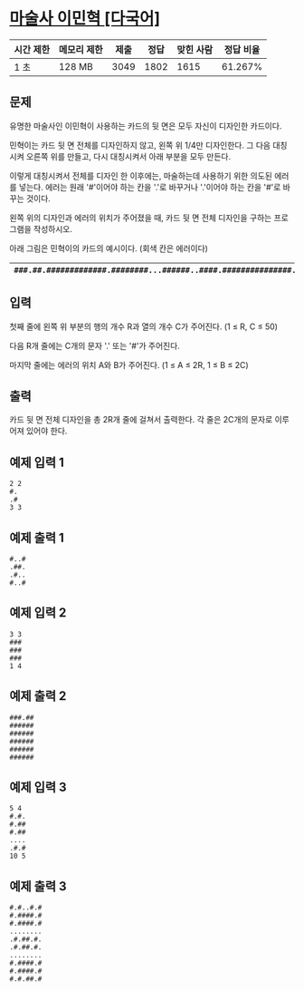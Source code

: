 # [마술사 이민혁 [다국어]](https://www.acmicpc.net/problem/3023)

| 시간 제한 | 메모리 제한 | 제출 | 정답 | 맞힌 사람 | 정답 비율 |
| --- | --- | --- | --- | --- | --- |
| 1 초 | 128 MB | 3049 | 1802 | 1615 | 61.267% |

## 문제

유명한 마술사인 이민혁이 사용하는 카드의 뒷 면은 모두 자신이 디자인한 카드이다.

민혁이는 카드 뒷 면 전체를 디자인하지 않고, 왼쪽 위 1/4만 디자인한다. 그 다음 대칭시켜 오른쪽 위를 만들고, 다시 대칭시켜서 아래 부분을 모두 만든다.

이렇게 대칭시켜서 전체를 디자인 한 이후에는, 마술하는데 사용하기 위한 의도된 에러를 넣는다. 에러는 원래 '#'이어야 하는 칸을 '.'로 바꾸거나 '.'이어야 하는 칸을 '#'로 바꾸는 것이다.

왼쪽 위의 디자인과 에러의 위치가 주어졌을 때, 카드 뒷 면 전체 디자인을 구하는 프로그램을 작성하시오.

아래 그림은 민혁이의 카드의 예시이다. (회색 칸은 에러이다)

| `###.##.#############.########...######..####.###############..######...########.#############.##.###` | `#.#..#.##.####.##.####.#.........#.##.#..#.##.#.........#.####.##.####.##.#.##.#` | `.#.##.###.#..#.#..........#..#....#..#..........#.#..#.###.##.##` |
| --- | --- | --- |

## 입력

첫째 줄에 왼쪽 위 부분의 행의 개수 R과 열의 개수 C가 주어진다. (1 ≤ R, C ≤ 50)

다음 R개 줄에는 C개의 문자 '.' 또는 '#'가 주어진다.

마지막 줄에는 에러의 위치 A와 B가 주어진다. (1 ≤ A ≤ 2R, 1 ≤ B ≤ 2C)

## 출력

카드 뒷 면 전체 디자인을 총 2R개 줄에 걸쳐서 출력한다. 각 줄은 2C개의 문자로 이루어져 있어야 한다.

## 예제 입력 1

```
2 2
#.
.#
3 3

```

## 예제 출력 1

```
#..#
.##.
.#..
#..#

```

## 예제 입력 2

```
3 3
###
###
###
1 4

```

## 예제 출력 2

```
###.##
######
######
######
######
######

```

## 예제 입력 3

```
5 4
#.#.
#.##
#.##
....
.#.#
10 5

```

## 예제 출력 3

```
#.#..#.#
#.####.#
#.####.#
........
.#.##.#.
.#.##.#.
........
#.####.#
#.####.#
#.#.##.#
```
